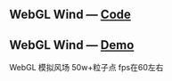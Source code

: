 ## WebGL Wind — [Code](https://github.com/mapbox/webgl-wind)
## WebGL Wind — [Demo](https://mapbox.github.io/webgl-wind/demo/)

WebGL 模拟风场 
50w+粒子点 fps在60左右
